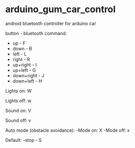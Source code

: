 # arduino_gum_car_control
android bluetooth controller for arduino car

button - bluetooth command:
- up - F
- down - B
- left - L
- right - R
- up+right - I
- up+left - G
- down+right - J
- down+left - H

Lights on: W

Lights off: w

Sound on: V

Sound off: v

Auto mode (obstacle avoidance):
-Mode on: X
-Mode off: x

Default:
-stop - S
